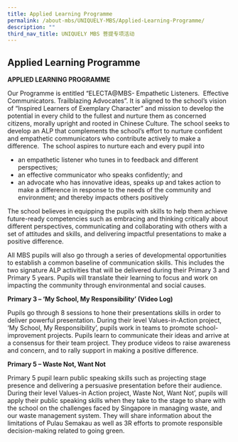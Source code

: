 ```yaml
---
title: Applied Learning Programme
permalink: /about-mbs/UNIQUELY-MBS/Applied-Learning-Programme/
description: ""
third_nav_title: UNIQUELY MBS 菩提专项活动
---
```

## Applied Learning Programme 

**APPLIED LEARNING PROGRAMME**

Our Programme is entitled “ELECTA@MBS- Empathetic Listeners.  Effective Communicators. Trailblazing Advocates”. It is aligned to the school’s vision of “Inspired Learners of Exemplary Character” and mission to develop the potential in every child to the fullest and nurture them as concerned citizens, morally upright and rooted in Chinese Culture. The school seeks to develop an ALP that complements the school’s effort to nurture confident and empathetic communicators who contribute actively to make a difference.  The school aspires to nurture each and every pupil into

*   an empathetic listener who tunes in to feedback and different perspectives;
*   an effective communicator who speaks confidently; and
*   an advocate who has innovative ideas, speaks up and takes action to make a difference in response to the needs of the community and environment; and thereby impacts others positively

The school believes in equipping the pupils with skills to help them achieve future-ready competencies such as embracing and thinking critically about different perspectives, communicating and collaborating with others with a set of attitudes and skills, and delivering impactful presentations to make a positive difference.

All MBS pupils will also go through a series of developmental opportunities to establish a common baseline of communication skills. This includes the two signature ALP activities that will be delivered during their Primary 3 and Primary 5 years. Pupils will translate their learning to focus and work on impacting the community through environmental and social causes.

**Primary 3 – ‘My School, My Responsibility’ (Video Log)**

Pupils go through 8 sessions to hone their presentations skills in order to deliver powerful presentation. During their level Values-in-Action project, ‘My School, My Responsibility’, pupils work in teams to promote school-improvement projects. Pupils learn to communicate their ideas and arrive at a consensus for their team project. They produce videos to raise awareness and concern, and to rally support in making a positive difference.

**Primary 5 – Waste Not, Want Not**

Primary 5 pupil learn public speaking skills such as projecting stage presence and delivering a persuasive presentation before their audience. During their level Values-in Action project, Waste Not, Want Not’, pupils will apply their public speaking skills when they take to the stage to share with the school on the challenges faced by Singapore in managing waste, and our waste management system. They will share information about the limitations of Pulau Semakau as well as 3R efforts to promote responsible decision-making related to going green.